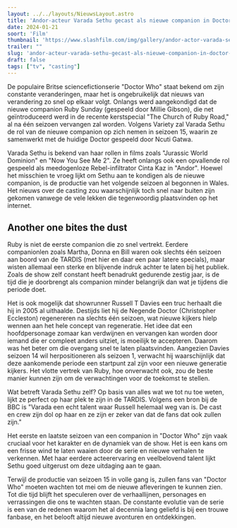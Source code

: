 ```yaml
---
layout: ../../layouts/NieuwsLayout.astro
title: 'Andor-acteur Varada Sethu gecast als nieuwe companion in Doctor Who'
date: 2024-01-21
soort: 'Film'
thumbnail: 'https://www.slashfilm.com/img/gallery/andor-actor-varada-sethu-cast-in-doctor-who-season-15-as-new-companion/intro-1705783977.jpg'
trailer: ""
slug: 'andor-acteur-varada-sethu-gecast-als-nieuwe-companion-in-doctor-who'
draft: false
tags: ["tv", "casting"]
---
```




De populaire Britse sciencefictionserie "Doctor Who" staat bekend om zijn constante veranderingen, maar het is ongebruikelijk dat nieuws van verandering zo snel op elkaar volgt. Onlangs werd aangekondigd dat de nieuwe companion Ruby Sunday (gespeeld door Millie Gibson), die net geïntroduceerd werd in de recente kerstspecial "The Church of Ruby Road," al na één seizoen vervangen zal worden. Volgens Variety zal Varada Sethu de rol van de nieuwe companion op zich nemen in seizoen 15, waarin ze samenwerkt met de huidige Doctor gespeeld door Ncuti Gatwa.

Varada Sethu is bekend van haar rollen in films zoals "Jurassic World Dominion" en "Now You See Me 2". Ze heeft onlangs ook een opvallende rol gespeeld als meedogenloze Rebel-infiltrator Cinta Kaz in "Andor". Hoewel het misschien te vroeg lijkt om Sethu aan te kondigen als de nieuwe companion, is de productie van het volgende seizoen al begonnen in Wales. Het nieuws over de casting zou waarschijnlijk toch snel naar buiten zijn gekomen vanwege de vele lekken die tegenwoordig plaatsvinden op het internet.

## Another one bites the dust

Ruby is niet de eerste companion die zo snel vertrekt. Eerdere companionlen zoals Martha, Donna en Bill waren ook slechts één seizoen aan boord van de TARDIS (met hier en daar een paar latere specials), maar wisten allemaal een sterke en blijvende indruk achter te laten bij het publiek. Zoals de show zelf constant heeft benadrukt gedurende zestig jaar, is de tijd die je doorbrengt als companion minder belangrijk dan wat je tijdens die periode doet.

Het is ook mogelijk dat showrunner Russell T Davies een truc herhaalt die hij in 2005 al uithaalde. Destijds liet hij de Negende Doctor (Christopher Eccleston) regenereren na slechts één seizoen, wat nieuwe kijkers hielp wennen aan het hele concept van regeneratie. Het idee dat een hoofdpersonage zomaar kan verdwijnen en vervangen kan worden door iemand die er compleet anders uitziet, is moeilijk te accepteren. Daarom was het beter om die overgang snel te laten plaatsvinden. Aangezien Davies seizoen 14 wil herpositioneren als seizoen 1, verwacht hij waarschijnlijk dat deze aankomende periode een startpunt zal zijn voor een nieuwe generatie kijkers. Het vlotte vertrek van Ruby, hoe onverwacht ook, zou de beste manier kunnen zijn om de verwachtingen voor de toekomst te stellen.

Wat betreft Varada Sethu zelf? Op basis van alles wat we tot nu toe weten, lijkt ze perfect op haar plek te zijn in de TARDIS. Volgens een bron bij de BBC is "Varada een echt talent waar Russell helemaal weg van is. De cast en crew zijn dol op haar en ze zijn er zeker van dat de fans dat ook zullen zijn." 

Het eerste en laatste seizoen van een companion in "Doctor Who" zijn vaak cruciaal voor het karakter en de dynamiek van de show. Het is een kans om een frisse wind te laten waaien door de serie en nieuwe verhalen te verkennen. Met haar eerdere acteerervaring en veelbelovend talent lijkt Sethu goed uitgerust om deze uitdaging aan te gaan.

Terwijl de productie van seizoen 15 in volle gang is, zullen fans van "Doctor Who" moeten wachten tot mei om de nieuwe afleveringen te kunnen zien. Tot die tijd blijft het speculeren over de verhaallijnen, personages en verrassingen die ons te wachten staan. De constante evolutie van de serie is een van de redenen waarom het al decennia lang geliefd is bij een trouwe fanbase, en het belooft altijd nieuwe avonturen en ontdekkingen.
